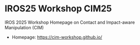 # IROS25 Workshop CIM25
IROS 2025 Workshop Homepage on Contact and Impact-aware Manipulation (CIM)

- Homepage: https://cim-workshop.github.io/
